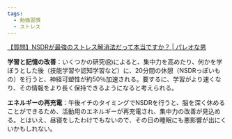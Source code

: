 ```yaml
---
tags:
  - 勉強習慣
  - ストレス
---
```

[【質問】NSDRが最強のストレス解消法だって本当ですか？ | パレオな男](https://yuchrszk.blogspot.com/2024/06/nsdr.html)

**学習と記憶の改善**：いくつかの研究([R](https://www.sciencedirect.com/science/article/pii/S2211124721005398))によると、集中力を高めたり、何かを学ぼうとした後（技能学習や認知学習など）に、20分間の休憩（NSDRっぽいもの）を行うと、神経可塑性が約50％加速される。要するに、学習がより速くなり、その情報をより長く保持できるようになると考えられる。


**エネルギーの再充電**：午後イチのタイミングでNSDRを行うと、脳を深く休めることができるため、活動用のエネルギーが再充電され、集中力の改善が見込める。とはいえ、昼寝をしたわけでもないので、その日の睡眠にも悪影響が出にくいかもしれない。

